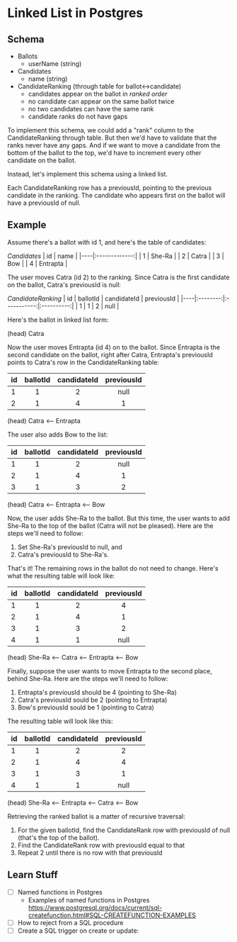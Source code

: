 # Linked List in Postgres

## Schema

- Ballots
  - userName (string)
- Candidates
  - name (string)
- CandidateRanking (through table for ballot<->candidate)
  - candidates appear on the ballot in _ranked order_
  - no candidate can appear on the same ballot twice
  - no two candidates can have the same rank
  - candidate ranks do not have gaps

To implement this schema, we could add a "rank" column to the CandidateRanking through table. But then we'd have to validate that the ranks never have any gaps. And if we want to move a candidate from the bottom of the ballot to the top, we'd have to increment every other candidate on the ballot.

Instead, let's implement this schema using a linked list.

Each CandidateRanking row has a previousId, pointing to the previous candidate in the ranking. The candidate who appears first on the ballot will have a previousId of null.

## Example

Assume there's a ballot with id 1, and here's the table of candidates:

_Candidates_
| id | name |
|----|:-------------:|
| 1 | She-Ra |
| 2 | Catra |
| 3 | Bow |
| 4 | Entrapta |

The user moves Catra (id 2) to the ranking. Since Catra is the first candidate on the ballot, Catra's previousId is null:

_CandidateRanking_
| id | ballotId | candidateId | previousId |
|----|:--------:|:-----------:|:----------:|
| 1 | 1 | 2 | null |

Here's the ballot in linked list form:

(head)
Catra

Now the user moves Entrapta (id 4) on to the ballot. Since Entrapta is the second candidate on the ballot, right after Catra, Entrapta's previousId points to Catra's row in the CandidateRanking table:

| id  | ballotId | candidateId | previousId |
| --- | :------: | :---------: | :--------: |
| 1   |    1     |      2      |    null    |
| 2   |    1     |      4      |     1      |

(head)
Catra <-- Entrapta

The user also adds Bow to the list:

| id  | ballotId | candidateId | previousId |
| --- | :------: | :---------: | :--------: |
| 1   |    1     |      2      |    null    |
| 2   |    1     |      4      |     1      |
| 3   |    1     |      3      |     2      |

(head)
Catra <-- Entrapta <-- Bow

Now, the user adds She-Ra to the ballot. But this time, the user wants to add She-Ra to the top of the ballot (Catra will not be pleased). Here are the steps we'll need to follow:

1. Set She-Ra's previousId to null, and
2. Catra's previousId to She-Ra's.

That's it! The remaining rows in the ballot do not need to change. Here's what the resulting table will look like:

| id  | ballotId | candidateId | previousId |
| --- | :------: | :---------: | :--------: |
| 1   |    1     |      2      |     4      | // Catra |
| 2   |    1     |      4      |     1      | // Entrapta |
| 3   |    1     |      3      |     2      | // Bow |
| 4   |    1     |      1      |    null    | // She-Ra |

(head)
She-Ra <-- Catra <-- Entrapta <-- Bow

Finally, suppose the user wants to move Entrapta to the second place, behind She-Ra. Here are the steps we'll need to follow:

1. Entrapta's previousId should be 4 (pointing to She-Ra)
2. Catra's previousId sould be 2 (pointing to Entrapta)
3. Bow's previousId sould be 1 (pointing to Catra)

The resulting table will look like this:

| id  | ballotId | candidateId | previousId |
| --- | :------: | :---------: | :--------: |
| 1   |    1     |      2      |     2      | // Catra |
| 2   |    1     |      4      |     4      | // Entrapta |
| 3   |    1     |      3      |     1      | // Bow |
| 4   |    1     |      1      |    null    | // She-Ra |

(head)
She-Ra <-- Entrapta <-- Catra <-- Bow

Retrieving the ranked ballot is a matter of recursive traversal:

1. For the given ballotId, find the CandidateRank row with previousId of null (that's the top of the ballot).
2. Find the CandidateRank row with previousId equal to that
3. Repeat 2 until there is no row with that previousId

## Learn Stuff

- [ ] Named functions in Postgres
  - Examples of named functions in Postgres https://www.postgresql.org/docs/current/sql-createfunction.html#SQL-CREATEFUNCTION-EXAMPLES
- [ ] How to reject from a SQL procedure
- [ ] Create a SQL trigger on create or update:
